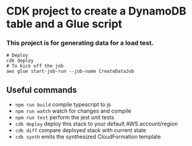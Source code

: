 # CDK project to create a DynamoDB table and a Glue script

### This project is for generating data for a load test.

```
# Deploy
cdk deploy
# To kick off the job
aws glue start-job-run --job-name CreateDataJob
```

## Useful commands

- `npm run build` compile typescript to js
- `npm run watch` watch for changes and compile
- `npm run test` perform the jest unit tests
- `cdk deploy` deploy this stack to your default AWS account/region
- `cdk diff` compare deployed stack with current state
- `cdk synth` emits the synthesized CloudFormation template
